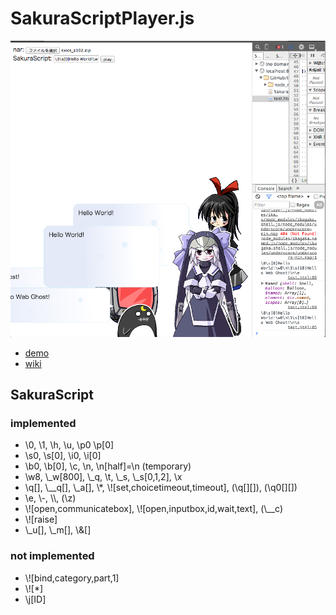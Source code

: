 # SakuraScriptPlayer.js

![screenshot](https://raw.githubusercontent.com/Ikagaka/SakuraScriptPlayer.js/master/screenshot.png )

+ [demo](https://ikagaka.github.io/SakuraScriptPlayer.demo/node_modules/ikagaka.sakurascriptplayer.js/test.html)
+ [wiki](https://github.com/Ikagaka/SakuraScriptPlayer.js/wiki/SakuraScriptPlayer.js )


## SakuraScript

### implemented

+ \\0, \\1, \\h, \\u, \\p0 \\p[0]
+ \\s0, \\s[0], \\i0, \\i[0]
+ \\b0, \\b[0], \\c, \\n, \\n[half]=\\n (temporary)
+ \\w8, \\_w[800], \\_q, \\t, \\_s, \\_s[0,1,2], \\x
+ \\q[], \\__q[], \\_a[], \\*, \\![set,choicetimeout,timeout], (\q[][]), (\q0[][])
+ \\e, \\-, \\\\, (\\z)
+ \\![open,communicatebox], \\![open,inputbox,id,wait,text], (\\__c)
+ \\![raise]
+ \\_u[], \\_m[], \\&[]

### not implemented

+ \\![bind,category,part,1]
+ \\![*]
+ \\j[ID]
